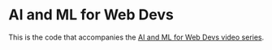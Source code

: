 # AI and ML for Web Devs

This is the code that accompanies the [AI and ML for Web Devs video series](https://youtube.com/playlist?list=PLwPYSl1MQp4FpIzn48ypesKYzLvUBQpPF&si=CvOWb9LmPnWxgJnn).
